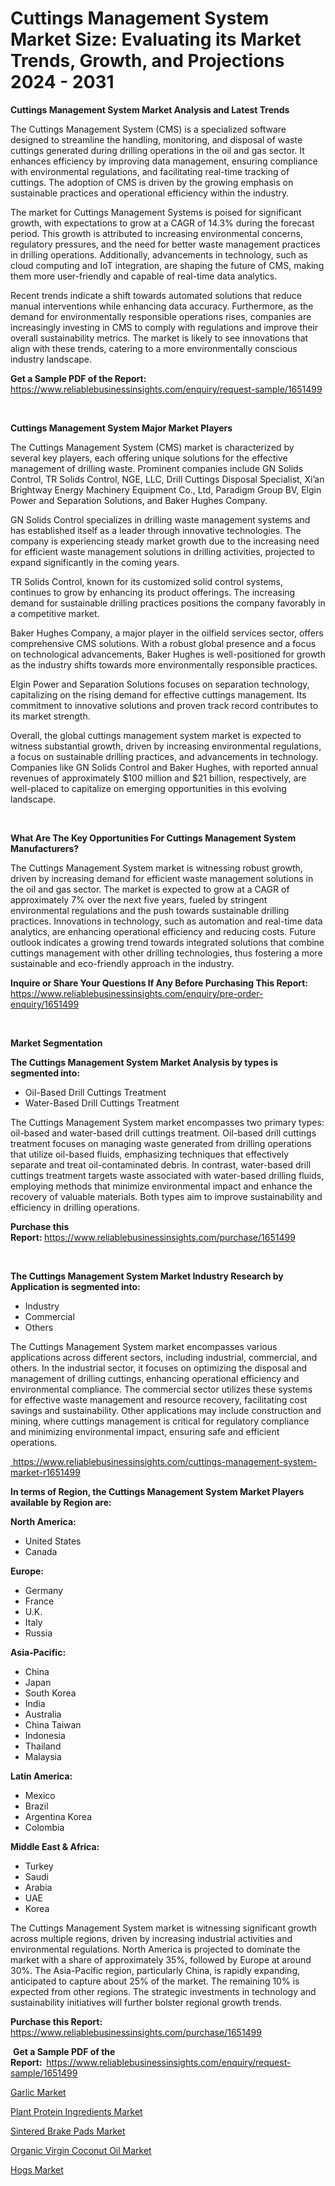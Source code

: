 <p><h1>Cuttings Management System Market Size: Evaluating its Market Trends, Growth, and Projections 2024 - 2031</h1></p><p><strong>Cuttings Management System Market Analysis and Latest Trends</strong></p>
<p><p>The Cuttings Management System (CMS) is a specialized software designed to streamline the handling, monitoring, and disposal of waste cuttings generated during drilling operations in the oil and gas sector. It enhances efficiency by improving data management, ensuring compliance with environmental regulations, and facilitating real-time tracking of cuttings. The adoption of CMS is driven by the growing emphasis on sustainable practices and operational efficiency within the industry.</p><p>The market for Cuttings Management Systems is poised for significant growth, with expectations to grow at a CAGR of 14.3% during the forecast period. This growth is attributed to increasing environmental concerns, regulatory pressures, and the need for better waste management practices in drilling operations. Additionally, advancements in technology, such as cloud computing and IoT integration, are shaping the future of CMS, making them more user-friendly and capable of real-time data analytics.</p><p>Recent trends indicate a shift towards automated solutions that reduce manual interventions while enhancing data accuracy. Furthermore, as the demand for environmentally responsible operations rises, companies are increasingly investing in CMS to comply with regulations and improve their overall sustainability metrics. The market is likely to see innovations that align with these trends, catering to a more environmentally conscious industry landscape.</p></p>
<p><strong>Get a Sample PDF of the Report:&nbsp;</strong> <a href="https://www.reliablebusinessinsights.com/enquiry/request-sample/1651499?utm_campaign=1113&utm_medium=2&utm_source=Github&utm_content=ia&utm_term=08122024&utm_id=cuttings-management-system">https://www.reliablebusinessinsights.com/enquiry/request-sample/1651499</a></p>
<p>&nbsp;</p>
<p><strong>Cuttings Management System Major Market Players</strong></p>
<p><p>The Cuttings Management System (CMS) market is characterized by several key players, each offering unique solutions for the effective management of drilling waste. Prominent companies include GN Solids Control, TR Solids Control, NGE, LLC, Drill Cuttings Disposal Specialist, Xi’an Brightway Energy Machinery Equipment Co., Ltd, Paradigm Group BV, Elgin Power and Separation Solutions, and Baker Hughes Company.</p><p>GN Solids Control specializes in drilling waste management systems and has established itself as a leader through innovative technologies. The company is experiencing steady market growth due to the increasing need for efficient waste management solutions in drilling activities, projected to expand significantly in the coming years.</p><p>TR Solids Control, known for its customized solid control systems, continues to grow by enhancing its product offerings. The increasing demand for sustainable drilling practices positions the company favorably in a competitive market.</p><p>Baker Hughes Company, a major player in the oilfield services sector, offers comprehensive CMS solutions. With a robust global presence and a focus on technological advancements, Baker Hughes is well-positioned for growth as the industry shifts towards more environmentally responsible practices.</p><p>Elgin Power and Separation Solutions focuses on separation technology, capitalizing on the rising demand for effective cuttings management. Its commitment to innovative solutions and proven track record contributes to its market strength.</p><p>Overall, the global cuttings management system market is expected to witness substantial growth, driven by increasing environmental regulations, a focus on sustainable drilling practices, and advancements in technology. Companies like GN Solids Control and Baker Hughes, with reported annual revenues of approximately $100 million and $21 billion, respectively, are well-placed to capitalize on emerging opportunities in this evolving landscape.</p></p>
<p>&nbsp;</p>
<p><strong>What Are The Key Opportunities For Cuttings Management System Manufacturers?</strong></p>
<p><p>The Cuttings Management System market is witnessing robust growth, driven by increasing demand for efficient waste management solutions in the oil and gas sector. The market is expected to grow at a CAGR of approximately 7% over the next five years, fueled by stringent environmental regulations and the push towards sustainable drilling practices. Innovations in technology, such as automation and real-time data analytics, are enhancing operational efficiency and reducing costs. Future outlook indicates a growing trend towards integrated solutions that combine cuttings management with other drilling technologies, thus fostering a more sustainable and eco-friendly approach in the industry.</p></p>
<p><strong>Inquire or Share Your Questions If Any Before Purchasing This Report:</strong> <a href="https://www.reliablebusinessinsights.com/enquiry/pre-order-enquiry/1651499?utm_campaign=1113&utm_medium=2&utm_source=Github&utm_content=ia&utm_term=08122024&utm_id=cuttings-management-system">https://www.reliablebusinessinsights.com/enquiry/pre-order-enquiry/1651499</a></p>
<p>&nbsp;</p>
<p><strong>Market Segmentation</strong></p>
<p><strong>The Cuttings Management System Market Analysis by types is segmented into:</strong></p>
<p><ul><li>Oil-Based Drill Cuttings Treatment</li><li>Water-Based Drill Cuttings Treatment</li></ul></p>
<p><p>The Cuttings Management System market encompasses two primary types: oil-based and water-based drill cuttings treatment. Oil-based drill cuttings treatment focuses on managing waste generated from drilling operations that utilize oil-based fluids, emphasizing techniques that effectively separate and treat oil-contaminated debris. In contrast, water-based drill cuttings treatment targets waste associated with water-based drilling fluids, employing methods that minimize environmental impact and enhance the recovery of valuable materials. Both types aim to improve sustainability and efficiency in drilling operations.</p></p>
<p><strong>Purchase this Report:&nbsp;</strong><a href="https://www.reliablebusinessinsights.com/purchase/1651499?utm_campaign=1113&utm_medium=2&utm_source=Github&utm_content=ia&utm_term=08122024&utm_id=cuttings-management-system">https://www.reliablebusinessinsights.com/purchase/1651499</a></p>
<p>&nbsp;</p>
<p><strong>The Cuttings Management System Market Industry Research by Application is segmented into:</strong></p>
<p><ul><li>Industry</li><li>Commercial</li><li>Others</li></ul></p>
<p><p>The Cuttings Management System market encompasses various applications across different sectors, including industrial, commercial, and others. In the industrial sector, it focuses on optimizing the disposal and management of drilling cuttings, enhancing operational efficiency and environmental compliance. The commercial sector utilizes these systems for effective waste management and resource recovery, facilitating cost savings and sustainability. Other applications may include construction and mining, where cuttings management is critical for regulatory compliance and minimizing environmental impact, ensuring safe and efficient operations.</p></p>
<p><a href="https://www.reliablebusinessinsights.com/cuttings-management-system-market-r1651499?utm_campaign=1113&utm_medium=2&utm_source=Github&utm_content=ia&utm_term=08122024&utm_id=cuttings-management-system">&nbsp;https://www.reliablebusinessinsights.com/cuttings-management-system-market-r1651499</a></p>
<p><strong>In terms of Region, the Cuttings Management System Market Players available by Region are:</strong></p>
<p>
    <p> <strong> North America: </strong>
        <ul>
            <li>United States</li>
            <li>Canada</li>
        </ul>
        </p> 
    <p> <strong> Europe: </strong>
        <ul>
            <li>Germany</li>
            <li>France</li>
            <li>U.K.</li>
            <li>Italy</li>
            <li>Russia</li>
        </ul>
        </p> 
    <p> <strong> Asia-Pacific: </strong>
        <ul>
            <li>China</li>
            <li>Japan</li>
            <li>South Korea</li>
            <li>India</li>
            <li>Australia</li>
            <li>China Taiwan</li>
            <li>Indonesia</li>
            <li>Thailand</li>
            <li>Malaysia</li>
        </ul>
        </p> 
    <p> <strong> Latin America: </strong>
        <ul>
            <li>Mexico</li>
            <li>Brazil</li>
            <li>Argentina Korea</li>
            <li>Colombia</li>
        </ul>
        </p> 
    <p> <strong> Middle East & Africa: </strong>
        <ul>
            <li>Turkey</li>
            <li>Saudi</li>
            <li>Arabia</li>
            <li>UAE</li>
            <li>Korea</li>
        </ul>
    </p>
    </p>
<p><p>The Cuttings Management System market is witnessing significant growth across multiple regions, driven by increasing industrial activities and environmental regulations. North America is projected to dominate the market with a share of approximately 35%, followed by Europe at around 30%. The Asia-Pacific region, particularly China, is rapidly expanding, anticipated to capture about 25% of the market. The remaining 10% is expected from other regions. The strategic investments in technology and sustainability initiatives will further bolster regional growth trends.</p></p>
<p><strong>Purchase this Report: </strong><a href="https://www.reliablebusinessinsights.com/purchase/1651499?utm_campaign=1113&utm_medium=2&utm_source=Github&utm_content=ia&utm_term=08122024&utm_id=cuttings-management-system">https://www.reliablebusinessinsights.com/purchase/1651499</a></p>
<p>&nbsp;<strong>Get a Sample PDF of the Report:&nbsp;&nbsp;</strong><a href="https://www.reliablebusinessinsights.com/enquiry/request-sample/1651499?utm_campaign=1113&utm_medium=2&utm_source=Github&utm_content=ia&utm_term=08122024&utm_id=cuttings-management-system">https://www.reliablebusinessinsights.com/enquiry/request-sample/1651499</a></p>
<p><strong></strong></p>
<p><p><a href="https://www.linkedin.com/pulse/th-score-market-0ptye?utm_campaign=1113&utm_medium=2&utm_source=Github&utm_content=ia&utm_term=08122024&utm_id=cuttings-management-system">Garlic Market</a></p><p><a href="https://www.linkedin.com/pulse/th-score-market-0ptye?utm_campaign=1113&utm_medium=2&utm_source=Github&utm_content=ia&utm_term=08122024&utm_id=cuttings-management-system">Plant Protein Ingredients Market</a></p><p><a href="https://www.linkedin.com/pulse/th-score-market-0ptye?utm_campaign=1113&utm_medium=2&utm_source=Github&utm_content=ia&utm_term=08122024&utm_id=cuttings-management-system">Sintered Brake Pads Market</a></p><p><a href="https://www.linkedin.com/pulse/th-score-market-0ptye?utm_campaign=1113&utm_medium=2&utm_source=Github&utm_content=ia&utm_term=08122024&utm_id=cuttings-management-system">Organic Virgin Coconut Oil Market</a></p><p><a href="https://www.linkedin.com/pulse/th-score-market-0ptye?utm_campaign=1113&utm_medium=2&utm_source=Github&utm_content=ia&utm_term=08122024&utm_id=cuttings-management-system">Hogs Market</a></p></p>